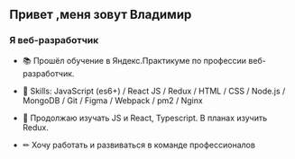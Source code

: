 ## Привет ,меня зовут Владимир
### Я веб-разработчик

* 📚 Прошёл обучение в Яндекс.Практикуме по профессии веб-разработчик.

* 💪 Skills:  JavaScript (es6+) / React JS / Redux / HTML / CSS / Node.js / MongoDB /  Git / Figma / Webpack /  pm2 / Nginx

* 🚀 Продолжаю изучать JS и React, Typescript. В планах изучить Redux.

* ✏  Хочу работать и развиваться в команде профессионалов
